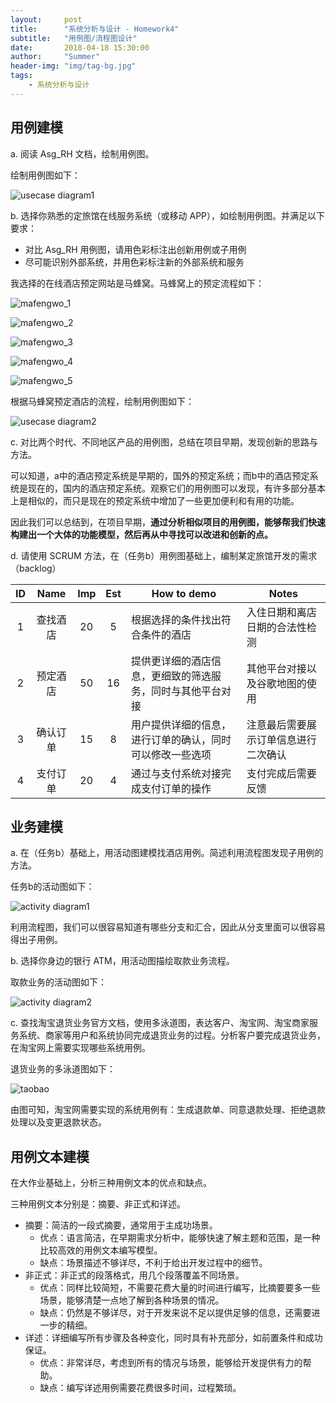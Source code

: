 ```yaml
---
layout:     post
title:      "系统分析与设计 - Homework4"
subtitle:   "用例图/流程图设计"
date:       2018-04-18 15:30:00
author:     "Summer"
header-img: "img/tag-bg.jpg"
tags:
    - 系统分析与设计
---
```


## 用例建模
a. 阅读 Asg_RH 文档，绘制用例图。

绘制用例图如下：

![usecase diagram1](https://github.com/summer06/summer06.github.io/blob/master/_posts/img/homework6_1_a.png?raw=true)

b. 选择你熟悉的定旅馆在线服务系统（或移动 APP），如绘制用例图。并满足以下要求：
- 对比 Asg_RH 用例图，请用色彩标注出创新用例或子用例
- 尽可能识别外部系统，并用色彩标注新的外部系统和服务

我选择的在线酒店预定网站是马蜂窝。马蜂窝上的预定流程如下：

![mafengwo_1](https://github.com/summer06/summer06.github.io/blob/master/_posts/img/mafengwo_1.png?raw=true)

![mafengwo_2](https://github.com/summer06/summer06.github.io/blob/master/_posts/img/mafengwo_2.png?raw=true)

![mafengwo_3](https://github.com/summer06/summer06.github.io/blob/master/_posts/img/mafengwo_3.png?raw=true)

![mafengwo_4](https://github.com/summer06/summer06.github.io/blob/master/_posts/img/mafengwo_4.png?raw=true)

![mafengwo_5](https://github.com/summer06/summer06.github.io/blob/master/_posts/img/mafengwo_5.png?raw=true)

根据马蜂窝预定酒店的流程，绘制用例图如下：

![usecase diagram2](https://github.com/summer06/summer06.github.io/blob/master/_posts/img/homework6_1_b.png?raw=true)

c. 对比两个时代、不同地区产品的用例图，总结在项目早期，发现创新的思路与方法。

可以知道，a中的酒店预定系统是早期的，国外的预定系统；而b中的酒店预定系统是现在的，国内的酒店预定系统。观察它们的用例图可以发现，有许多部分基本上是相似的，而只是现在的预定系统中增加了一些更加便利和有用的功能。

因此我们可以总结到，在项目早期，**通过分析相似项目的用例图，能够帮我们快速构建出一个大体的功能模型，然后再从中寻找可以改进和创新的点。**

d. 请使用 SCRUM 方法，在（任务b）用例图基础上，编制某定旅馆开发的需求 （backlog）

| ID | Name | Imp | Est | How to demo | Notes
| :--: | :--: | :--: | :--: | ----------- | ------------ |
| 1 | 查找酒店 | 20 | 5 | 根据选择的条件找出符合条件的酒店 | 入住日期和离店日期的合法性检测 |
| 2 | 预定酒店| 50 | 16 | 提供更详细的酒店信息，更细致的筛选服务，同时与其他平台对接 | 其他平台对接以及谷歌地图的使用 |
| 3 | 确认订单 | 15 | 8 | 用户提供详细的信息，进行订单的确认，同时可以修改一些选项 | 注意最后需要展示订单信息进行二次确认 |
| 4 | 支付订单 | 20 | 4 | 通过与支付系统对接完成支付订单的操作 | 支付完成后需要反馈 |

## 业务建模
a. 在（任务b）基础上，用活动图建模找酒店用例。简述利用流程图发现子用例的方法。

任务b的活动图如下：

![activity diagram1](https://github.com/summer06/summer06.github.io/blob/master/_posts/img/homework6_2_a.png?raw=true)

利用流程图，我们可以很容易知道有哪些分支和汇合，因此从分支里面可以很容易得出子用例。

b. 选择你身边的银行 ATM，用活动图描绘取款业务流程。

取款业务的活动图如下：

![activity diagram2](https://github.com/summer06/summer06.github.io/blob/master/_posts/img/homework6_2_b.png?raw=true)

c. 查找淘宝退货业务官方文档，使用多泳道图，表达客户、淘宝网、淘宝商家服务系统、商家等用户和系统协同完成退货业务的过程。分析客户要完成退货业务，在淘宝网上需要实现哪些系统用例。

退货业务的多泳道图如下：

![taobao](https://github.com/summer06/summer06.github.io/blob/master/_posts/img/homework6_2_c.png?raw=true)

由图可知，淘宝网需要实现的系统用例有：生成退款单、同意退款处理、拒绝退款处理以及变更退款状态。

## 用例文本建模

在大作业基础上，分析三种用例文本的优点和缺点。

三种用例文本分别是：摘要、非正式和详述。
- 摘要：简洁的一段式摘要，通常用于主成功场景。
  - 优点：语言简洁，在早期需求分析中，能够快速了解主题和范围，是一种比较高效的用例文本编写模型。
  - 缺点：场景描述不够详尽，不利于给出开发过程中的细节。
- 非正式：非正式的段落格式，用几个段落覆盖不同场景。
  - 优点：同样比较简短，不需要花费大量的时间进行编写，比摘要要多一些场景，能够清楚一点地了解到各种场景的情况。
  - 缺点：仍然是不够详尽，对于开发来说不足以提供足够的信息，还需要进一步的精细。
- 详述：详细编写所有步骤及各种变化，同时具有补充部分，如前置条件和成功保证。
  - 优点：非常详尽，考虑到所有的情况与场景，能够给开发提供有力的帮助。
  - 缺点：编写详述用例需要花费很多时间，过程繁琐。
